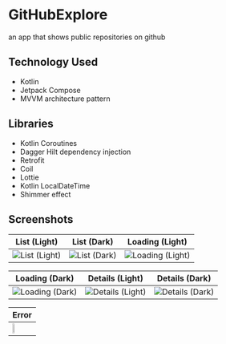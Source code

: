# GitHubExplore

an app that shows public repositories on github

## Technology Used

- Kotlin
- Jetpack Compose
- MVVM architecture pattern

## Libraries

- Kotlin Coroutines
- Dagger Hilt dependency injection
- Retrofit
- Coil
- Lottie
- Kotlin LocalDateTime
- Shimmer effect

## Screenshots

| List (Light)                                                                                                           | List (Dark)                                                                                                           | Loading (Light)                                                                                                           |
|------------------------------------------------------------------------------------------------------------------------|-----------------------------------------------------------------------------------------------------------------------|---------------------------------------------------------------------------------------------------------------------------|
| ![List (Light)](https://github.com/ahmednasserzaza/GitHubExplore/assets/30028905/638288fd-8655-4a30-b378-a6449c770387) | ![List (Dark)](https://github.com/ahmednasserzaza/GitHubExplore/assets/30028905/f8815c5e-4732-4efb-bed3-b261b498d809) | ![Loading (Light)](https://github.com/ahmednasserzaza/GitHubExplore/assets/30028905/7c180f78-5e64-4517-bf6f-466fa06c1155) |

| Loading (Dark)                                                                                                           | Details (Light)                                                                                                           | Details (Dark)                                                                                                           |
|--------------------------------------------------------------------------------------------------------------------------|---------------------------------------------------------------------------------------------------------------------------|--------------------------------------------------------------------------------------------------------------------------|
| ![Loading (Dark)](https://github.com/ahmednasserzaza/GitHubExplore/assets/30028905/0eecb55e-ef51-45d3-bb83-f86473914af9) | ![Details (Light)](https://github.com/ahmednasserzaza/GitHubExplore/assets/30028905/486adf5c-5af7-4221-8cf3-1f3f778cb18c) | ![Details (Dark)](https://github.com/ahmednasserzaza/GitHubExplore/assets/30028905/5f99bd28-b91c-4c87-8793-a605a432e2cc) |

| Error                                                                                                                         |
|-------------------------------------------------------------------------------------------------------------------------------|
| <img width="33%" src="https://github.com/ahmednasserzaza/GitHubExplore/assets/30028905/b583aaee-6029-4fb3-bc49-73534a7179d5"> |
